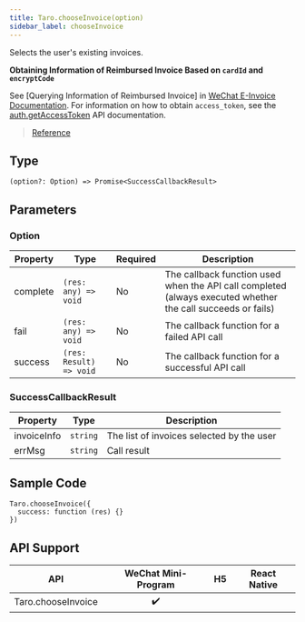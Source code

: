 ```yaml
---
title: Taro.chooseInvoice(option)
sidebar_label: chooseInvoice
---
```


Selects the user's existing invoices.

**Obtaining Information of Reimbursed Invoice Based on `cardId` and `encryptCode`**

See [Querying Information of Reimbursed Invoice] in [WeChat E-Invoice Documentation](https://developers.weixin.qq.com/doc/offiaccount/WeChat_Invoice/E_Invoice/Reimburser_API_List.html). For information on how to obtain `access_token`, see the [auth.getAccessToken](https://developers.weixin.qq.com/miniprogram/en/dev/api-backend/open-api/access-token/auth.getAccessToken.html) API documentation.

> [Reference](https://developers.weixin.qq.com/miniprogram/en/dev/api/open-api/invoice/wx.chooseInvoice.html)

## Type

```tsx
(option?: Option) => Promise<SuccessCallbackResult>
```

## Parameters

### Option

<table>
  <thead>
    <tr>
      <th>Property</th>
      <th>Type</th>
      <th style={{ textAlign: "center"}}>Required</th>
      <th>Description</th>
    </tr>
  </thead>
  <tbody>
    <tr>
      <td>complete</td>
      <td><code>(res: any) =&gt; void</code></td>
      <td style={{ textAlign: "center"}}>No</td>
      <td>The callback function used when the API call completed (always executed whether the call succeeds or fails)</td>
    </tr>
    <tr>
      <td>fail</td>
      <td><code>(res: any) =&gt; void</code></td>
      <td style={{ textAlign: "center"}}>No</td>
      <td>The callback function for a failed API call</td>
    </tr>
    <tr>
      <td>success</td>
      <td><code>(res: Result) =&gt; void</code></td>
      <td style={{ textAlign: "center"}}>No</td>
      <td>The callback function for a successful API call</td>
    </tr>
  </tbody>
</table>

### SuccessCallbackResult

<table>
  <thead>
    <tr>
      <th>Property</th>
      <th>Type</th>
      <th>Description</th>
    </tr>
  </thead>
  <tbody>
    <tr>
      <td>invoiceInfo</td>
      <td><code>string</code></td>
      <td>The list of invoices selected by the user</td>
    </tr>
    <tr>
      <td>errMsg</td>
      <td><code>string</code></td>
      <td>Call result</td>
    </tr>
  </tbody>
</table>

## Sample Code

```tsx
Taro.chooseInvoice({
  success: function (res) {}
})
```

## API Support

| API | WeChat Mini-Program | H5 | React Native |
| :---: | :---: | :---: | :---: |
| Taro.chooseInvoice | ✔️ |  |  |
